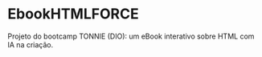 # EbookHTMLFORCE
Projeto do bootcamp TONNIE (DIO): um eBook interativo sobre HTML com IA na criação.
